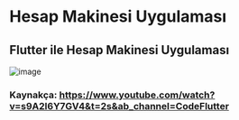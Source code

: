 # Hesap Makinesi Uygulaması 

## Flutter ile Hesap Makinesi Uygulaması

![image](https://user-images.githubusercontent.com/126698964/222983915-b864c376-2fcb-49a1-9d89-1798542ef311.png)

### Kaynakça: https://www.youtube.com/watch?v=s9A2l6Y7GV4&t=2s&ab_channel=CodeFlutter
